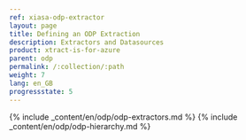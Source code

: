 ```yaml
---
ref: xiasa-odp-extractor
layout: page
title: Defining an ODP Extraction
description: Extractors and Datasources
product: xtract-is-for-azure
parent: odp
permalink: /:collection/:path
weight: 7
lang: en_GB
progressstate: 5
---
```


{% include _content/en/odp/odp-extractors.md %}
{% include _content/en/odp/odp-hierarchy.md %}
